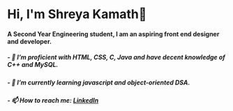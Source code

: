 # Hi, I'm Shreya Kamath👋

####    A Second Year Engineering student, I am an aspiring front end designer and developer.
    
#####   - 🔭 I’m proficient with HTML, CSS, C, Java and have decent knowledge of C++ and MySQL.
#####   - 🌱 I’m currently learning javascript and object-oriented DSA.
#####   - 📫 How to reach me: [LinkedIn](https://www.linkedin.com/in/shreya-kamath-a67595239/)

      
    
 

<!--
**ShreyaKamath09/ShreyaKamath09** is a ✨ _special_ ✨ repository because its `README.md` (this file) appears on your GitHub profile.

Here are some ideas to get you started:

- 🔭 I’m currently working on ...
- 🌱 I’m currently learning ...
- 👯 I’m looking to collaborate on ...
- 🤔 I’m looking for help with ...
- 💬 Ask me about ...
- 📫 How to reach me: ...
- 😄 Pronouns: ...
- ⚡ Fun fact: ...
-->
